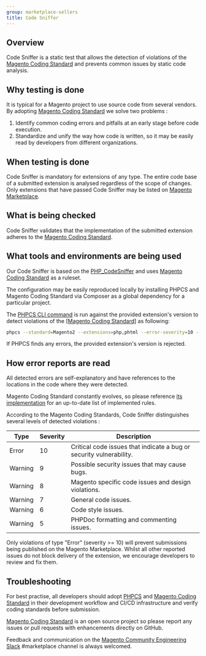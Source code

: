 ```yaml
---
group: marketplace-sellers
title: Code Sniffer
---
```


## Overview

Code Sniffer is a static test that allows the detection of violations of the [Magento Coding Standard](https://github.com/magento/magento-coding-standard/) and prevents common issues by static code analysis.

## Why testing is done

It is typical for a Magento project to use source code from several vendors. By adopting [Magento Coding Standard](https://github.com/magento/magento-coding-standard/) we solve two problems :

1. Identify common coding errors and pitfalls at an early stage before code execution.
1. Standardize and unify the way how code is written, so it may be easily read by developers from different organizations.

## When testing is done

Code Sniffer is mandatory for extensions of any type. The entire code base of a submitted extension is analysed regardless of the scope of changes. Only extensions that have passed Code Sniffer may be listed on [Magento Marketplace](https://marketplace.magento.com/).

## What is being checked

Code Sniffer validates that the implementation of the submitted extension adheres to the [Magento Coding Standard](https://github.com/magento/magento-coding-standard/).

## What tools and environments are being used

Our Code Sniffer is based on the [PHP_CodeSniffer](https://github.com/squizlabs/PHP_CodeSniffer) and uses [Magento Coding Standard](https://github.com/magento/magento-coding-standard/) as a ruleset.

The configuration may be easily reproduced locally by installing PHPCS and Magento Coding Standard via Composer as a global dependency for a particular project.

The [PHPCS CLI command](https://github.com/squizlabs/PHP_CodeSniffer/blob/master/bin/phpcs) is run against the provided extension's version to detect violations of the [[Magento Coding Standard]](https://github.com/magento/magento-coding-standard/) as following:

```bash
phpcs --standard=Magento2 --extensions=php,phtml --error-severity=10 --ignore-annotations --report=json --report-file=report.json <path-to-extension>
```
If PHPCS finds any errors, the provided extension's version is rejected.

## How error reports are read

All detected errors are self-explanatory and have references to the locations in the code where they were detected.

Magento Coding Standard constantly evolves, so please reference [its implementation](https://github.com/magento/magento-coding-standard/blob/develop/Magento2/ruleset.xml) for an up-to-date list of implemented rules.

According to the Magento Coding Standards, Code Sniffer distinguishes several levels of detected violations :

| Type | Severity | Description |
|------|----------|-------------|
| Error | 10 | Critical code issues that indicate a bug or security vulnerability. |
| Warning | 9 | Possible security issues that may cause bugs. |
| Warning | 8 | Magento specific code issues and design violations. |
| Warning | 7 | General code issues. |
| Warning | 6 | Code style issues. |
| Warning | 5 | PHPDoc formatting and commenting issues. |

Only violations of type "Error" (severity >= 10) will prevent submissions being published on the Magento Marketplace. Whilst all other reported issues do not block delivery of the extension, we encourage developers to review and fix them.

## Troubleshooting

For best practise, all developers should adopt [PHPCS](https://github.com/squizlabs/PHP_CodeSniffer) and [Magento Coding Standard](https://github.com/magento/magento-coding-standard/) in their development workflow and CI/CD infrastructure and verify coding standards before submission.

[Magento Coding Standard](https://github.com/magento/magento-coding-standard/) is an open source project so please report any issues or pull requests with enhancements directly on GitHub.

Feedback and communication on the [Magento Community Engineering Slack](https://magentocommeng.slack.com/archives/C7SL5CGDN) #marketplace channel is always welcomed.
